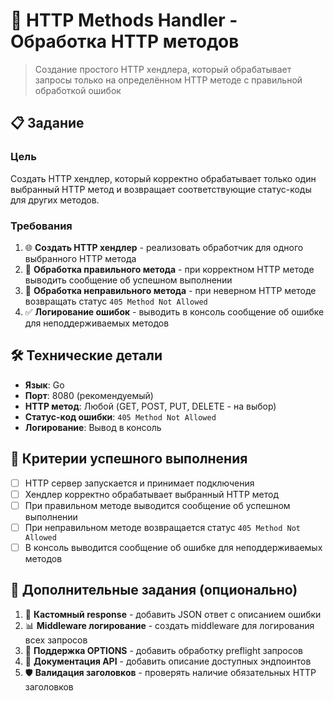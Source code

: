 # 🎯 HTTP Methods Handler - Обработка HTTP методов

> Создание простого HTTP хендлера, который обрабатывает запросы только на определённом HTTP методе с правильной обработкой ошибок

## 📋 Задание

### Цель
Создать HTTP хендлер, который корректно обрабатывает только один выбранный HTTP метод и возвращает соответствующие статус-коды для других методов.

### Требования
1. 🌐 **Создать HTTP хендлер** - реализовать обработчик для одного выбранного HTTP метода
2. 🔧 **Обработка правильного метода** - при корректном HTTP методе выводить сообщение об успешном выполнении
3. 🚀 **Обработка неправильного метода** - при неверном HTTP методе возвращать статус `405 Method Not Allowed`
4. ✅ **Логирование ошибок** - выводить в консоль сообщение об ошибке для неподдерживаемых методов

## 🛠 Технические детали

- **Язык**: Go
- **Порт**: 8080 (рекомендуемый)
- **HTTP метод**: Любой (GET, POST, PUT, DELETE - на выбор)
- **Статус-код ошибки**: `405 Method Not Allowed`
- **Логирование**: Вывод в консоль

## 🎯 Критерии успешного выполнения

- [ ] HTTP сервер запускается и принимает подключения
- [ ] Хендлер корректно обрабатывает выбранный HTTP метод
- [ ] При правильном методе выводится сообщение об успешном выполнении
- [ ] При неправильном методе возвращается статус `405 Method Not Allowed`
- [ ] В консоль выводится сообщение об ошибке для неподдерживаемых методов

## 🤝 Дополнительные задания (опционально)

1. 🎨 **Кастомный response** - добавить JSON ответ с описанием ошибки
2. 📊 **Middleware логирование** - создать middleware для логирования всех запросов
3. 🔄 **Поддержка OPTIONS** - добавить обработку preflight запросов
4. 📝 **Документация API** - добавить описание доступных эндпоинтов
5. 🛡 **Валидация заголовков** - проверять наличие обязательных HTTP заголовков
